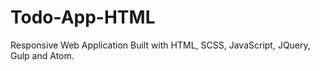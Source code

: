 # Todo-App-HTML
Responsive Web Application
Built with HTML, SCSS, JavaScript, JQuery, Gulp and Atom.
